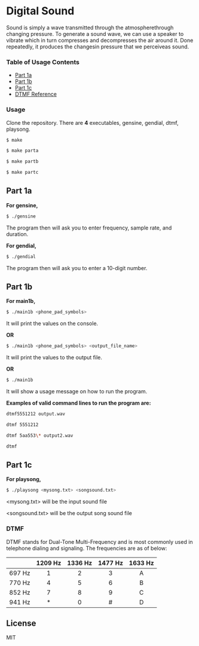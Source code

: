 # Digital Sound

Sound is simply a wave transmitted through the atmospherethrough changing pressure. To generate a sound wave, we can use a speaker to vibrate which in turn compresses and decompresses the air around it.  Done repeatedly, it produces the changesin pressure that we perceiveas sound. 

### Table of Usage Contents

- [Part 1a](#Part-1a)
- [Part 1b](#Part-1b)
- [Part 1c](#Part-1c)
- [DTMF Reference](#DTMF)

### Usage

Clone the repository. There are **4** executables, gensine, gendial, dtmf, playsong. 

```sh
$ make 
```

```sh
$ make parta
```

```sh
$ make partb
```
```sh
$ make partc
```
## Part 1a

**For gensine,**

```sh
$ ./gensine
```

The program then will ask you to enter frequency, sample rate, and duration.

**For gendial,** 

```sh
$ ./gendial
```

The program then will ask you to enter a 10-digit number.

## Part 1b

**For main1b,**

```sh
$ ./main1b <phone_pad_symbols> 
```

It will print the values on the console.

**OR**

```sh
$ ./main1b <phone_pad_symbols> <output_file_name>
```

It will print the values to the output file.

**OR**

```sh
$ ./main1b
```
It will show a usage message on how to run the program.

**Examples of valid command lines to run the program are:**
```sh
dtmf5551212 output.wav

dtmf 5551212

dtmf 5aa553\* output2.wav

dtmf
```
## Part 1c

**For playsong,**

```sh
$ ./playsong <mysong.txt> <songsound.txt>
```

<mysong.txt> will be the input sound file 

<songsound.txt> will be the output song sound file

### DTMF

DTMF stands for Dual-Tone Multi-Frequency and is most commonly used in telephone dialing and signaling. The frequencies are as of below:

|        | 1209 Hz | 1336 Hz | 1477 Hz | 1633 Hz |
| ------ | :-----: | :-----: | :-----: | :-----: |
| 697 Hz |    1    |    2    |    3    |    A    |
| 770 Hz |    4    |    5    |    6    |    B    |
| 852 Hz |    7    |    8    |    9    |    C    |
| 941 Hz |    *    |    0    |    #    |    D    |

License
----

MIT
